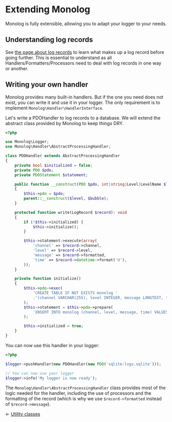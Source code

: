 # Extending Monolog

Monolog is fully extensible, allowing you to adapt your logger to your needs.

## Understanding log records

See [the page about log records](message-structure.md) to learn what makes up
a log record before going further. This is essential to understand as all
Handlers/Formatters/Processors need to deal with log records in one way or
another.

## Writing your own handler

Monolog provides many built-in handlers. But if the one you need does not
exist, you can write it and use it in your logger. The only requirement is
to implement `Monolog\Handler\HandlerInterface`.

Let's write a PDOHandler to log records to a database. We will extend the
abstract class provided by Monolog to keep things DRY.

```php
<?php

use Monolog\Logger;
use Monolog\Handler\AbstractProcessingHandler;

class PDOHandler extends AbstractProcessingHandler
{
    private bool $initialized = false;
    private PDO $pdo;
    private PDOStatement $statement;

    public function __construct(PDO $pdo, int|string|Level|LevelName $level = Level::Debug, bool $bubble = true)
    {
        $this->pdo = $pdo;
        parent::__construct($level, $bubble);
    }

    protected function write(LogRecord $record): void
    {
        if (!$this->initialized) {
            $this->initialize();
        }

        $this->statement->execute(array(
            'channel' => $record->channel,
            'level' => $record->level,
            'message' => $record->formatted,
            'time' => $record->datetime->format('U'),
        ));
    }

    private function initialize()
    {
        $this->pdo->exec(
            'CREATE TABLE IF NOT EXISTS monolog '
            .'(channel VARCHAR(255), level INTEGER, message LONGTEXT, time INTEGER UNSIGNED)'
        );
        $this->statement = $this->pdo->prepare(
            'INSERT INTO monolog (channel, level, message, time) VALUES (:channel, :level, :message, :time)'
        );

        $this->initialized = true;
    }
}
```

You can now use this handler in your logger:

```php
<?php

$logger->pushHandler(new PDOHandler(new PDO('sqlite:logs.sqlite')));

// You can now use your logger
$logger->info('My logger is now ready');
```

The `Monolog\Handler\AbstractProcessingHandler` class provides most of the
logic needed for the handler, including the use of processors and the formatting
of the record (which is why we use ``$record->formatted`` instead of ``$record->message``).

&larr; [Utility classes](03-utilities.md)
